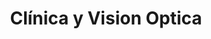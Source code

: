---
title: "Clínica y Vision Optica"
url: /antigua-guatemala/clinica-y-vision-optica/
shop: óptico
---